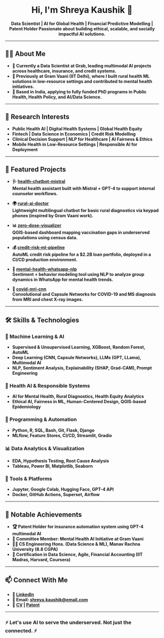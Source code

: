 <h1 align="center">Hi, I'm Shreya Kaushik 👋</h1>

<p align="center">
  <strong>Data Scientist | AI for Global Health | Financial Predictive Modelling | Patent Holder 
  Passionate about building ethical, scalable, and socially impactful AI solutions.
</p>

---

## 👩‍💻 About Me

- 💼 Currently a **Data Scientist at Grab**, leading multimodal AI projects across healthcare, insurance, and credit systems.
- 🌱 Previously at **Gram Vaani (IIT Delhi)**, where I built rural health ML solutions in low-resource settings and contributed to mental health initiatives.
- 📍 Based in India, applying to fully funded PhD programs in **Public Health, Health Policy, and AI/Data Science**.

---

## 🔬 Research Interests

- Public Health AI | Digital Health Systems | Global Health Equity
- Fintech | Data Science in Economics | Credit Risk Modelling   
- Clinical Decision Support | NLP for Healthcare | AI Fairness & Ethics  
- Mobile Health in Low-Resource Settings | Responsible AI for Deployment  

---

## 🧪 Featured Projects

- 🩺 **[health-chatbot-mistral](https://github.com/yourrepo)**  
  Mental health assistant built with Mistral + GPT-4 to support internal counselor workflows.

- 🌍 **[rural-ai-doctor](https://github.com/yourrepo)**  
  Lightweight multilingual chatbot for basic rural diagnostics via keypad phones (inspired by Gram Vaani work).

- 📊 **[zero-dose-visualizer](https://github.com/yourrepo)**  
  QGIS-based dashboard mapping vaccination gaps in underserved populations using census data.

- 💰 **[credit-risk-ml-pipeline](https://github.com/yourrepo)**  
  AutoML credit risk pipeline for a $2.2B loan portfolio, deployed in a CI/CD production environment.

- 🧘 **[mental-health-whatsapp-nlp](https://github.com/yourrepo)**  
  Sentiment + behavior modeling tool using NLP to analyze group dynamics in WhatsApp for mental health trends.

- 🧠 **[covid-mri-cnn](https://github.com/yourrepo)**  
  Convolutional and Capsule Networks for COVID-19 and MS diagnosis from MRI and chest X-ray images.

---

## 🛠️ Skills & Technologies

### 🔬 Machine Learning & AI
- Supervised & Unsupervised Learning, XGBoost, Random Forest, AutoML
- Deep Learning (CNN, Capsule Networks), LLMs (GPT, LLama), Multimodal AI
- NLP, Sentiment Analysis, Explainability (SHAP, Grad-CAM), Prompt Engineering

### 🧠 Health AI & Responsible Systems
- AI for Mental Health, Rural Diagnostics, Health Equity Analytics  
- Ethical AI, Fairness in ML, Human-Centered Design, QGIS-based Epidemiology  

### 🧰 Programming & Automation
- Python, R, SQL, Bash, Git, Flask, Django  
- MLflow, Feature Stores, CI/CD, Streamlit, Gradio  

### 📊 Data Analytics & Visualization
- EDA, Hypothesis Testing, Root Cause Analysis  
- Tableau, Power BI, Matplotlib, Seaborn  

### 📄 Tools & Platforms
- Jupyter, Google Colab, Hugging Face, GPT-4 API  
- Docker, GitHub Actions, Superset, Airflow  

---

## 🧾 Notable Achievements

- 🏆 **Patent Holder** for insurance automation system using GPT-4 multimodal AI  
- 🧩 Committee Member: Mental Health AI Initiative at Gram Vaani  
- 🧑‍🎓 CS Engineering Hons. (Data Science & ML), Manav Rachna University (8.8 CGPA)  
- 📜 Certification in Data Science, Agile, Financial Accounting (IIT Madras, Harvard, Coursera)

---

## 📫 Connect With Me

- 💼 [LinkedIn](https://linkedin.com/in/your-profile)  
- 📧 Email: shreya.kaushik@email.com  
- 📄 [CV](https://link-to-your-cv.com) | [Patent](https://link-to-your-patent.com)

---

### ⚡ Let's use AI to serve the underserved. Not just the connected. ⚡
